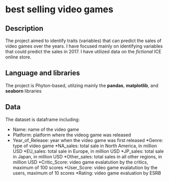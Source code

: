 # best selling video games

## Description
The project aimed to identify traits (variables) that can predict the sales of video games over the years. I have focused mainly on identifying variables that could predict the sales in 2017. I have utilized data on the *fictional* ICE online store.

## Language and libraries
The project is Phyton-based, utilzing mainly the **pandas**, **matplotlib**, and **seaborn** libraries

## Data
The dataset is dataframe including:
* Name: name of the video game
* Platform: platform where the videog game was released
* Year_of_Release: year when the video game was first released
*Genre: type of video game
*NA_sales: total sale in North America, in million USD
*EU_sales: total sale in Europe, in million USD
*JP_sales: total sale in Japan, in million USD
*Other_sales: total sales in all other regions, in million USD
*Critic_Score: video game evalatution by the critics, maximum of 100 scores
*User_Score: video game evalatution by the users, maximum of 10 scores
*Rating: video game evaluation by ESRB
